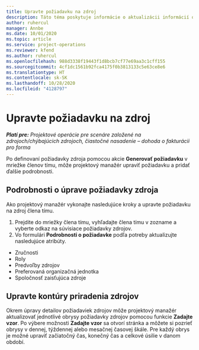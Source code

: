 ```yaml
---
title: Upravte požiadavku na zdroj
description: Táto téma poskytuje informácie o aktualizácii informácií o požiadavkách zdrojov.
author: ruhercul
manager: Annbe
ms.date: 10/01/2020
ms.topic: article
ms.service: project-operations
ms.reviewer: kfend
ms.author: ruhercul
ms.openlocfilehash: 988d3338f19443f1d8bcb7cf77e69aa3c1cff155
ms.sourcegitcommit: 4cf1dc1561b92fca4175f0b3813133c5e63ce8e6
ms.translationtype: HT
ms.contentlocale: sk-SK
ms.lasthandoff: 10/28/2020
ms.locfileid: "4128797"
---
```

# <a name="edit-a-resource-requirement"></a>Upravte požiadavku na zdroj

_**Platí pre:** Projektové operácie pre scenáre založené na zdrojoch/chýbajúcich zdrojoch, čiastočné nasadenie – dohoda o fakturácii pro forma_

Po definovaní požiadavky zdroja pomocou akcie **Generovať požiadavku** v mriežke členov tímu, môže projektový manažér upraviť požiadavku a pridať ďalšie podrobnosti.

## <a name="edit-resource-requirement-details"></a>Podrobnosti o úprave požiadavky zdroja

Ako projektový manažér vykonajte nasledujúce kroky a upravte požiadavku na zdroj člena tímu.

1. Prejdite do mriežky člena tímu, vyhľadajte člena tímu v zozname a vyberte odkaz na súvisiace požiadavky zdrojov.
2. Vo formulári **Podrobnosti o požiadavke** podľa potreby aktualizujte nasledujúce atribúty.

- Zručnosti
- Roly
- Predvoľby zdrojov
- Preferovaná organizačná jednotka
- Spoločnosť zaisťujúca zdroje

## <a name="edit-resource-assignment-contours"></a>Upravte kontúry priradenia zdrojov

Okrem úpravy detailov požiadaviek zdrojov môže projektový manažér aktualizovať jednotlivé obrysy požiadavky zdrojov pomocou funkcie **Zadajte vzor**. Po výbere možnosti **Zadajte vzor** sa otvorí stránka a môžete si pozrieť obrysy v dennej, týždennej alebo mesačnej časovej škále. Pre každý obrys je možné upraviť začiatočný čas, konečný čas a celkové úsilie v danom období.